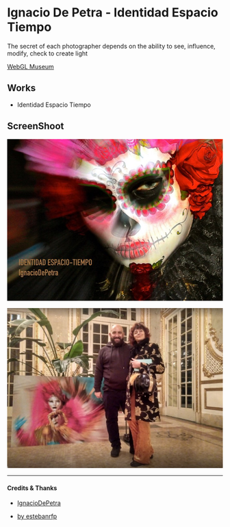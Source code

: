 # Ignacio De Petra - Identidad Espacio Tiempo

The secret of each photographer depends on the ability to see, influence, modify, check to create light

[WebGL Museum](https://estebanrfp.github.io/ignaciodepetra/)

## Works
- Identidad Espacio Tiempo

## ScreenShoot

![identidad espacio tiempo](docs/screenshot.jpg)

![GitHub Logo](docs/ignaciodepetra.jpg)

-------------

#### Credits & Thanks
* [IgnacioDePetra](https://estebanrfp.github.io/ignaciodepetra/)

* [by estebanrfp](https://desarrolloactivo.com/)
